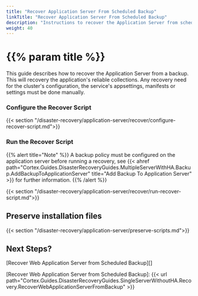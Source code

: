 ```yaml
---
title: "Recover Application Server From Scheduled Backup"
linkTitle: "Recover Application Server From Scheduled Backup"
description: "Instructions to recover the Application Server from scheduled backups."
weight: 40
---
```


# {{% param title %}}

This guide describes how to recover the Application Server from a backup. This will recovery the application's reliable collections. Any recovery need for the cluster's configuration, the service's appsettings, manifests or settings must be done manually.

### Configure the Recover Script

{{< section "/disaster-recovery/application-server/recover/configure-recover-script.md">}}

### Run the Recover Script

{{% alert title="Note" %}}
A backup policy must be configured on the application server before running a recovery, see {{< ahref path="Cortex.Guides.DisasterRecoveryGuides.MultipleServerWithHA.Backup.AddBackupToApplicationServer" title="Add Backup To Application Server" >}} for further information.
{{% /alert %}}

{{< section "/disaster-recovery/application-server/recover/run-recover-script.md">}}

## Preserve installation files

{{< section "/disaster-recovery/application-server/preserve-scripts.md">}}

## Next Steps?

[Recover Web Application Server from Scheduled Backup][]

[Recover Web Application Server from Scheduled Backup]: {{< url path="Cortex.Guides.DisasterRecoveryGuides.SingleServerWithoutHA.Recovery.RecoverWebApplicationServerFromBackup" >}}